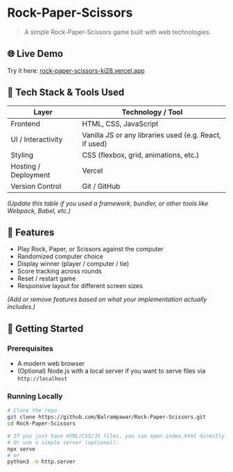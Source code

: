 # Rock-Paper-Scissors

> A simple Rock-Paper-Scissors game built with web technologies.

## 🌐 Live Demo  
Try it here: [rock-paper-scissors-ki28.vercel.app](https://rock-paper-scissors-ki28.vercel.app/)

## 🧰 Tech Stack & Tools Used

| Layer | Technology / Tool |
|---|---|
| Frontend | HTML, CSS, JavaScript |
| UI / Interactivity | Vanilla JS or any libraries used (e.g. React, if used) |
| Styling | CSS (flexbox, grid, animations, etc.) |
| Hosting / Deployment | Vercel |
| Version Control | Git / GitHub |

*(Update this table if you used a framework, bundler, or other tools like Webpack, Babel, etc.)*

## 🚀 Features

- Play Rock, Paper, or Scissors against the computer  
- Randomized computer choice  
- Display winner (player / computer / tie)  
- Score tracking across rounds  
- Reset / restart game  
- Responsive layout for different screen sizes  

*(Add or remove features based on what your implementation actually includes.)*

## 🧩 Getting Started

### Prerequisites  
- A modern web browser  
- (Optional) Node.js with a local server if you want to serve files via `http://localhost`  

### Running Locally

```bash
# Clone the repo
git clone https://github.com/Balrampawar/Rock-Paper-Scissors.git
cd Rock-Paper-Scissors

# If you just have HTML/CSS/JS files, you can open index.html directly in a browser.
# Or use a simple server (optional):
npx serve
# or
python3 -m http.server
